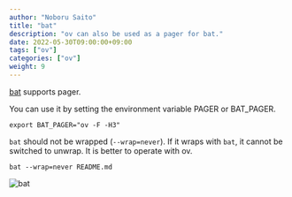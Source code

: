 ```yaml
---
author: "Noboru Saito"
title: "bat"
description: "ov can also be used as a pager for bat."
date: 2022-05-30T09:00:00+09:00
tags: ["ov"]
categories: ["ov"]
weight: 9
---
```


[bat](https://github.com/sharkdp/bat) supports pager.

You can use it by setting the environment variable PAGER or BAT_PAGER.

```console
export BAT_PAGER="ov -F -H3"
```

`bat` should not be wrapped (`--wrap=never`).
If it wraps with `bat`, it cannot be switched to unwrap.
It is better to operate with ov.

```console
bat --wrap=never README.md
```

![bat](/ov/bat.png)
